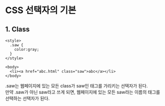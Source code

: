 # CSS 선택자의 기본

## 1. Class  
```
<style>
  .saw {
    color:gray;
  }
</style>

<body>
  <li><a href="abc.html" class="saw">abc</a></li>
</body>
  ```
.saw는 웹페이지에 있는 모든 class가 saw인 태그를 가리키는 선택자가 된다.  
만약 .saw가 아닌 saw라고 쓰게 되면, 웹페이지에 있는 모든 saw라는 이름의 태그를 선택하는 선택자가 된다.
